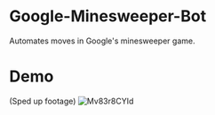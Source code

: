 # Google-Minesweeper-Bot
Automates moves in Google's minesweeper game.

# Demo
(Sped up footage)
![Mv83r8CYId](https://github.com/Nam-HP/Google-Minesweeper-Bot/blob/main/Minesolver%20demo%20crop.gif)
